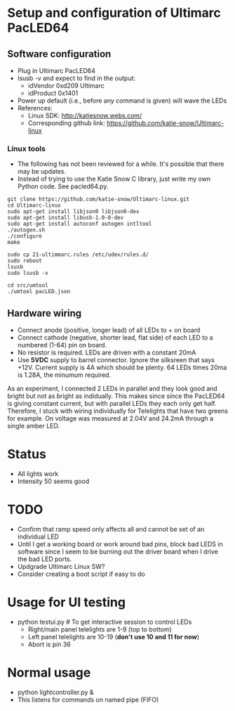 # Setup and configuration of Ultimarc PacLED64

## Software configuration
- Plug in Ultimarc PacLED64
- lsusb -v and expect to find in the output:
  - idVendor           0xd209 Ultimarc
  - idProduct          0x1401
- Power up default (i.e., before any command is given) will wave the LEDs
- References:
  - Linux SDK: http://katiesnow.webs.com/
  - Corresponding github link: https://github.com/katie-snow/Ultimarc-linux

### Linux tools
- The following has not been reviewed for a while. It's possible that there may be updates.
- Instead of trying to use the Katie Snow C library, just write my own Python code. See pacled64.py.
```
git clone https://github.com/katie-snow/Ultimarc-linux.git
cd Ultimarc-linux
sudo apt-get install libjson0 libjson0-dev
sudo apt-get install libusb-1.0-0-dev
sudo apt-get install autoconf autogen intltool
./autogen.sh
./configure
make

sudo cp 21-ultimmarc.rules /etc/udev/rules.d/
sudo reboot
lsusb
sudo lsusb -v

cd src/umtool
./umtool pacLED.json
```

## Hardware wiring
- Connect anode (positive, longer lead) of all LEDs to + on board
- Connect cathode (negative, shorter lead, flat side) of each LED to a numbered (1-64) pin on board.
- No resistor is required. LEDs are driven with a constant 20mA
- Use **5VDC** supply to barrel connector. Ignore the silksreen that says +12V. Current supply is 4A which should be
  plenty. 64 LEDs times 20ma is 1.28A, the minumum required.

As an experiment, I connected 2 LEDs in parallel and they look good and bright but not as bright as indidually.
This makes since since the PacLED64 is giving constant current, but with parallel LEDs they each only get half.
Therefore, I stuck with wiring individually for Telelights that have two greens for example.
On voltage was measured at 2.04V and 24.2mA through a single amber LED.

# Status
- All lights work
- Intensity 50 seems good

# TODO
- Confirm that ramp speed only affects all and cannot be set of an individual LED
- Until I get a working board or work around bad pins, block bad LEDS in software since I seem to be burning out
  the driver board when I drive the bad LED ports.
- Updgrade Ultimarc Linux SW?
- Consider creating a boot script if easy to do

# Usage for UI testing
- python testui.py # To get interactive session to control LEDs
  - Right/main panel telelights are 1-9 (top to bottom)
  - Left panel telelights are 10-19 (**don't use 10 and 11 for now**)
  - Abort is pin 36

# Normal usage
- python lightcontroller.py &
- This listens for commands on named pipe (FIFO)
